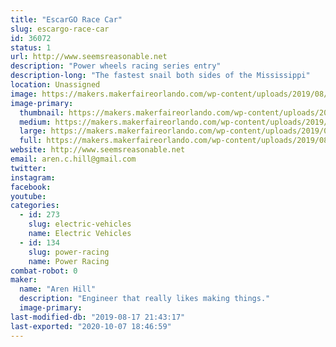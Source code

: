 ```yaml
---
title: "EscarGO Race Car"
slug: escargo-race-car
id: 36072
status: 1
url: http://www.seemsreasonable.net
description: "Power wheels racing series entry"
description-long: "The fastest snail both sides of the Mississippi"
location: Unassigned
image: https://makers.makerfaireorlando.com/wp-content/uploads/2019/08/escargot.jpg
image-primary:
  thumbnail: https://makers.makerfaireorlando.com/wp-content/uploads/2019/08/escargot-150x150.jpg
  medium: https://makers.makerfaireorlando.com/wp-content/uploads/2019/08/escargot-272x300.jpg
  large: https://makers.makerfaireorlando.com/wp-content/uploads/2019/08/escargot.jpg
  full: https://makers.makerfaireorlando.com/wp-content/uploads/2019/08/escargot.jpg
website: http://www.seemsreasonable.net
email: aren.c.hill@gmail.com
twitter: 
instagram: 
facebook: 
youtube: 
categories:
  - id: 273
    slug: electric-vehicles
    name: Electric Vehicles
  - id: 134
    slug: power-racing
    name: Power Racing
combat-robot: 0
maker:
  name: "Aren Hill"
  description: "Engineer that really likes making things."
  image-primary: 
last-modified-db: "2019-08-17 21:43:17"
last-exported: "2020-10-07 18:46:59"
---
```

